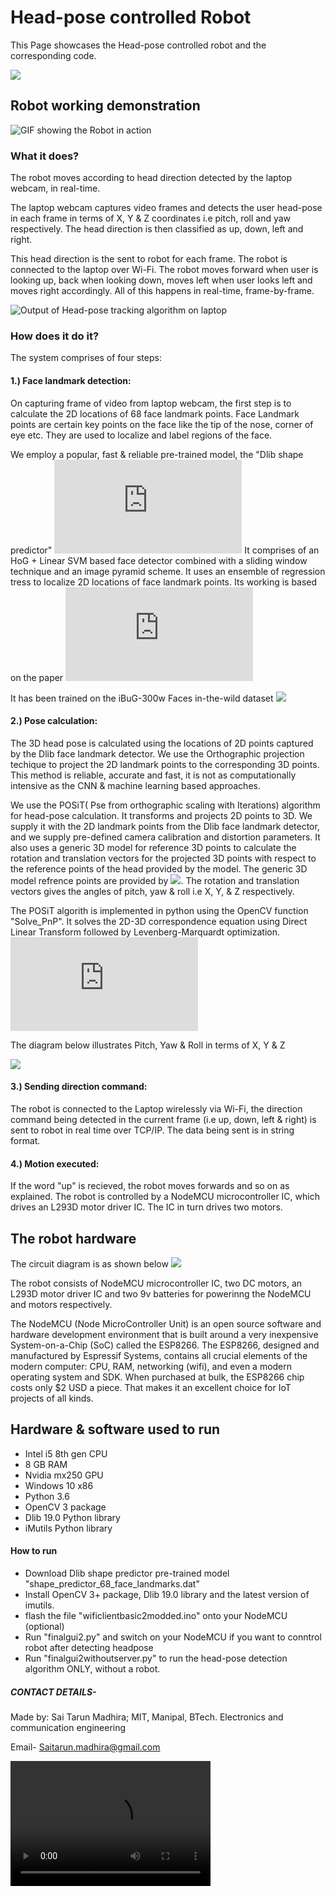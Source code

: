 # Head-pose controlled Robot
This Page showcases the Head-pose controlled robot and the corresponding code.

<image src="tarunmadhira/Head-pose__controlled_Robot/blob/master/IMG_20191006_181805.jpg">

## Robot working demonstration 
![GIF showing the Robot in action](https://github.com/tarunmadhira/Head-pose__controlled_Robot/blob/master/ezgif.com-video-to-gif.gif)

### What it does?

The robot moves according to head direction detected by the laptop webcam, in real-time. 

The laptop webcam captures video frames and detects the user head-pose in each frame in terms of X, Y & Z coordinates i.e pitch, roll and yaw respectively. The head direction is then classified as up, down, left and right.

This head direction is the sent to robot for each frame. The robot is connected to the laptop over Wi-Fi. The robot moves forward when user is looking up, back when looking down, moves left when user looks left and moves right accordingly. All of this happens in real-time, frame-by-frame. 

![Output of Head-pose tracking algorithm on laptop](https://github.com/tarunmadhira/Head-pose__controlled_Robot/blob/master/upload%20to%20git/headrit.png)

### How does it do it?

The system comprises of four steps:


#### 1.) Face landmark detection:

On capturing frame of video from laptop webcam, the first step is to calculate the 2D locations of 68 face landmark points. Face Landmark points are certain key points on the face like the tip of the nose, corner of eye etc. They are used to localize and label regions of the face. 

We employ a popular, fast & reliable pre-trained model, the "Dlib shape predictor" ![](http://dlib.net/face_landmark_detection.py.html) 
It comprises of an HoG + Linear SVM based face detector combined with a sliding window technique and an image pyramid scheme. It uses an ensemble of regression tress to localize 2D locations of face landmark points. Its working is based on the paper ![](http://openaccess.thecvf.com/content_cvpr_2014/html/Kazemi_One_Millisecond_Face_2014_CVPR_paper.html) 

It has been trained on the iBuG-300w Faces in-the-wild dataset ![](https://ibug.doc.ic.ac.uk/resources/300-W_IMAVIS/)


#### 2.) Pose calculation:

The 3D head pose is calculated using the locations of 2D points captured by the Dlib face landmark detector. We use the Orthographic projection techique to project the 2D landmark points to the corresponding 3D points. This method is reliable, accurate and fast, it is not as computationally intensive as the CNN & machine learning based approaches.

We use the POSiT( Pse from orthographic scaling with Iterations) algorithm for head-pose calculation. It transforms and projects 2D points to 3D. We supply it with the 2D landmark points from the Dlib face landmark detector, and we supply pre-defined camera calibration and distortion parameters. It also uses a generic 3D model for reference 3D points to calculate the rotation and translation vectors for the  projected 3D points with respect to the reference points of the head provided by the model. 
The generic 3D model refrence points are provided by ![](https://ibug.doc.ic.ac.uk/resources/300-W_IMAVIS/). The rotation and translation vectors gives the angles of pitch, yaw & roll i.e X, Y, & Z respectively. 

The POSiT algorith is implemented in python using the OpenCV function "Solve_PnP". It solves the 2D-3D correspondence equation using Direct Linear Transform followed by Levenberg-Marquardt optimization. ![](https://docs.opencv.org/2.4/modules/calib3d/doc/camera_calibration_and_3d_reconstruction.html) 

The diagram below illustrates Pitch, Yaw & Roll in terms of X, Y & Z

![](https://github.com/tarunmadhira/Head-pose__controlled_Robot/blob/master/upload%20to%20git/yawroll%26pitch.png)

#### 3.) Sending direction command:

The robot is connected to the Laptop wirelessly via Wi-Fi, the direction command being detected in the current frame (i.e up, down, left & right) is sent to robot in real time over TCP/IP. The data being sent is in string format. 

#### 4.) Motion executed:

If the word "up" is recieved, the robot moves forwards and so on as explained. The robot is controlled by a NodeMCU microcontroller IC, which drives an L293D motor driver IC. The IC in turn drives two motors. 

## The robot hardware 

The circuit diagram is as shown below ![](https://github.com/tarunmadhira/Head-pose__controlled_Robot/blob/master/upload%20to%20git/circuit.png)

The robot consists of NodeMCU microcontroller IC, two DC motors, an L293D motor driver IC and two 9v batteries for powerinng the NodeMCU and motors respectively. 

The NodeMCU (Node MicroController Unit) is an open source software and hardware development environment that is built around a very inexpensive System-on-a-Chip (SoC) called the ESP8266. The ESP8266, designed and manufactured by Espressif Systems, contains all crucial elements of the modern computer: CPU, RAM, networking (wifi), and even a modern operating system and SDK. When purchased at bulk, the ESP8266 chip costs only $2 USD a piece. That makes it an excellent choice for IoT projects of all kinds.

## Hardware & software used to run

* Intel i5 8th gen CPU
* 8 GB RAM
* Nvidia mx250 GPU 
* Windows 10 x86
* Python 3.6
* OpenCV 3 package
* Dlib 19.0 Python library
* iMutils Python library


#### How to run

* Download Dlib shape predictor pre-trained model "shape_predictor_68_face_landmarks.dat"
* Install OpenCV 3+ package, Dlib 19.0 library and the latest version of imutils. 
* flash the file "wificlientbasic2modded.ino" onto your NodeMCU (optional)
* Run "finalgui2.py" and switch on your NodeMCU if you want to conntrol robot after detecting headpose
* Run "finalgui2withoutserver.py" to run the head-pose detection algorithm ONLY, without a robot. 

##### CONTACT DETAILS-

Made by: Sai Tarun Madhira; MIT, Manipal, BTech. Electronics and communication engineering

Email- Saitarun.madhira@gmail.com

<video src="WhatsApp Video 2019-10-06 at 6.03.41 PM.mp4" width="320" height="200" controls preload></video>




